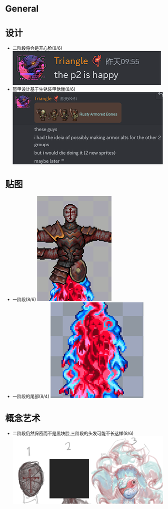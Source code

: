 # General

# 设计
- 二阶段将会是开心脸(8/6)
  ![alt text](text_polterP2.png)
- 盔甲设计基于生锈装甲骷髅(8/6)
  ![alt text](text_rustyBones.png)

# 贴图
- 一阶段(8/6)
  ![alt text](image_polterP1.png)
- 一阶段的尾部(8/4)
  ![alt text](image_polterP1Tail.png)

# 概念艺术
- 二阶段仍然保密而不是黑块脸,三阶段的头发可能不长这样(8/6)
  ![alt text](image_polterConcept.png)